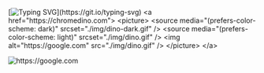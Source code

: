 [![Typing SVG](https://readme-typing-svg.herokuapp.com?font=Montserrat&size=24&duration=3000&pause=1000&color=F70000&background=FF000000&center=true&width=700&lines=Never+let+yesterday+use+up+too+much+of+today.)](https://git.io/typing-svg)
<a href="https://chromedino.com">
  <picture>
    <source media="(prefers-color-scheme: dark)" srcset="./img/dino-dark.gif" />
    <source media="(prefers-color-scheme: light)" srcset="./img/dino.gif" />
    <img alt="https://google.com" src="./img/dino.gif" />
  </picture>
</a>

<picture>
  <img alt="https://google.com" src="https://assets.ggwp.id/2020/08/kata-kata-free-fire-romantis-1.jpg" />
</picture>
